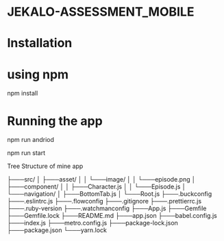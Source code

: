 # JEKALO-ASSESSMENT_MOBILE

# Installation

# using npm

npm install

# Running the app

npm run andriod

npm run start

Tree Structure of mine app

├───src/
│ ├───asset/
│ │ └───image/
│ │ └───episode.png
│ ├───component/
│ │ ├───Character.js
│ │ └───Episode.js
│ └───navigation/
│ ├───BottomTab.js
│ └───Root.js
├───.buckconfig
├───.eslintrc.js
├───.flowconfig
├───.gitignore
├───.prettierrc.js
├───.ruby-version
├───.watchmanconfig
├───App.js
├───Gemfile
├───Gemfile.lock
├───README.md
├───app.json
├───babel.config.js
├───index.js
├───metro.config.js
├───package-lock.json
├───package.json
└───yarn.lock

